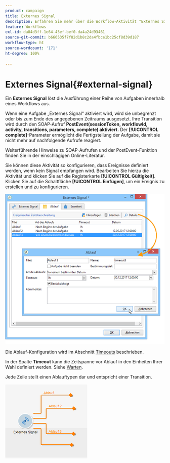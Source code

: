 ```yaml
---
product: campaign
title: Externes Signal
description: Erfahren Sie mehr über die Workflow-Aktivität "Externes Signal".
feature: Workflows
exl-id: da84d3ff-1e64-45ef-bef0-da4a24d93461
source-git-commit: b666535f7f82d1b8c2da4fbce1bc25cf8d39d187
workflow-type: ht
source-wordcount: '171'
ht-degree: 100%

---
```


# Externes Signal{#external-signal}



Ein **Externes Signal** löst die Ausführung einer Reihe von Aufgaben innerhalb eines Workflows aus.

Wenn eine Aufgabe „Externes Signal“ aktiviert wird, wird sie unbegrenzt oder bis zum Ende des angegebenen Zeitraums ausgesetzt. Ihre Transition wird durch den SOAP-Aufruf **PostEvent(sessionToken, workflowId, activity, transitions, parameters, complete) aktiviert.** Der **[!UICONTROL complete]**-Parameter ermöglicht die Fertigstellung der Aufgabe, damit sie nicht mehr auf nachfolgende Aufrufe reagiert.

Weiterführende Hinweise zu SOAP-Aufrufen und der PostEvent-Funktion finden Sie in der einschlägigen Online-Literatur.

Sie können diese Aktivität so konfigurieren, dass Ereignisse definiert werden, wenn kein Signal empfangen wird. Bearbeiten Sie hierzu die Aktivität und klicken Sie auf die Registerkarte **[!UICONTROL Gültigkeit]**. Klicken Sie auf die Schaltfläche **[!UICONTROL Einfügen]**, um ein Ereignis zu erstellen und zu konfigurieren.

![](assets/edit_signal.png)

Die Ablauf-Konfiguration wird im Abschnitt [Timeouts](defining-approvals.md) beschrieben.

In der Spalte **Timeout** kann die Zeitspanne vor Ablauf in den Einheiten Ihrer Wahl definiert werden. Siehe [Warten](wait.md).

Jede Zeile stellt einen Ablauftypen dar und entspricht einer Transition.

![](assets/external_sign_diag.png)
